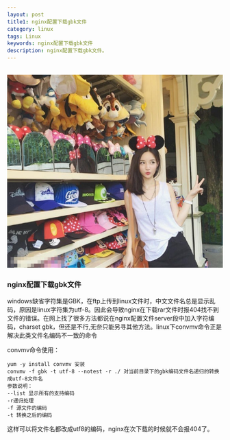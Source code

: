 ```yaml
---
layout: post
title1: nginx配置下载gbk文件
category: linux
tags: Linux
keywords: nginx配置下载gbk文件
description: nginx配置下载gbk文件。
---
```

<p><br/><img src='/assets/img/beauty/2015081802.jpg'></p>

<h3>nginx配置下载gbk文件</h3>

<p>windows缺省字符集是GBK，在ftp上传到linux文件时，中文文件名总是显示乱码，原因是linux字符集为utf-8。因此会导致nginx在下载rar文件时报404找不到文件的错误。在网上找了很多方法都说在nginx配置文件server段中加入字符编码，charset gbk，但还是不行,无奈只能另寻其他方法。linux下convmv命令正是解决此类文件名编码不一致的命令</p>


convmv命令使用：

	yum -y install convmv 安装
	convmv -f gbk -t utf-8 --notest -r ./ 对当前目录下的gbk编码文件名递归的转换成utf-8文件名
	参数说明：
	--list 显示所有的支持编码
	-r递归处理
	-f 源文件的编码
	-t 转换之后的编码
	
	
这样可以将文件名都改成utf8的编码，nginx在次下载的时候就不会报404了。

	

	
	
	
	
	
	